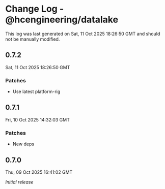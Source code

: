 # Change Log - @hcengineering/datalake

This log was last generated on Sat, 11 Oct 2025 18:26:50 GMT and should not be manually modified.

## 0.7.2
Sat, 11 Oct 2025 18:26:50 GMT

### Patches

- Use latest platform-rig

## 0.7.1
Fri, 10 Oct 2025 14:32:03 GMT

### Patches

- New deps

## 0.7.0
Thu, 09 Oct 2025 16:41:02 GMT

_Initial release_

